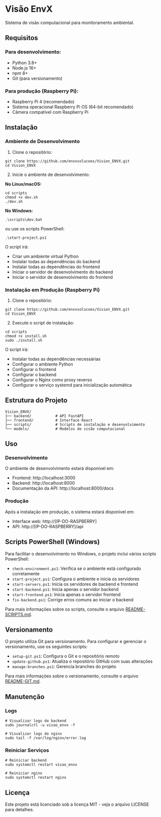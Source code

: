 # Visão EnvX

Sistema de visão computacional para monitoramento ambiental.

## Requisitos

### Para desenvolvimento:
- Python 3.8+
- Node.js 16+
- npm 8+
- Git (para versionamento)

### Para produção (Raspberry Pi):
- Raspberry Pi 4 (recomendado)
- Sistema operacional Raspberry Pi OS (64-bit recomendado)
- Câmera compatível com Raspberry Pi

## Instalação

### Ambiente de Desenvolvimento

1. Clone o repositório:
```
git clone https://github.com/envxsolucoes/Vision_ENVX.git
cd Vision_ENVX
```

2. Inicie o ambiente de desenvolvimento:

**No Linux/macOS:**
```
cd scripts
chmod +x dev.sh
./dev.sh
```

**No Windows:**
```
.\scripts\dev.bat
```
ou use os scripts PowerShell:
```
.\start-project.ps1
```

O script irá:
- Criar um ambiente virtual Python
- Instalar todas as dependências do backend
- Instalar todas as dependências do frontend
- Iniciar o servidor de desenvolvimento do backend
- Iniciar o servidor de desenvolvimento do frontend

### Instalação em Produção (Raspberry Pi)

1. Clone o repositório:
```
git clone https://github.com/envxsolucoes/Vision_ENVX.git
cd Vision_ENVX
```

2. Execute o script de instalação:
```
cd scripts
chmod +x install.sh
sudo ./install.sh
```

O script irá:
- Instalar todas as dependências necessárias
- Configurar o ambiente Python
- Configurar o frontend
- Configurar o backend
- Configurar o Nginx como proxy reverso
- Configurar o serviço systemd para inicialização automática

## Estrutura do Projeto

```
Vision_ENVX/
├── backend/           # API FastAPI
├── frontend/          # Interface React
├── scripts/           # Scripts de instalação e desenvolvimento
└── models/            # Modelos de visão computacional
```

## Uso

### Desenvolvimento

O ambiente de desenvolvimento estará disponível em:
- Frontend: http://localhost:3000
- Backend: http://localhost:8000
- Documentação da API: http://localhost:8000/docs

### Produção

Após a instalação em produção, o sistema estará disponível em:
- Interface web: http://[IP-DO-RASPBERRY]
- API: http://[IP-DO-RASPBERRY]/api

## Scripts PowerShell (Windows)

Para facilitar o desenvolvimento no Windows, o projeto inclui vários scripts PowerShell:

- `check-environment.ps1`: Verifica se o ambiente está configurado corretamente
- `start-project.ps1`: Configura o ambiente e inicia os servidores
- `start-servers.ps1`: Inicia os servidores de backend e frontend
- `start-backend.ps1`: Inicia apenas o servidor backend
- `start-frontend.ps1`: Inicia apenas o servidor frontend
- `fix-backend.ps1`: Corrige erros comuns ao iniciar o backend

Para mais informações sobre os scripts, consulte o arquivo [README-SCRIPTS.md](README-SCRIPTS.md).

## Versionamento

O projeto utiliza Git para versionamento. Para configurar e gerenciar o versionamento, use os seguintes scripts:

- `setup-git.ps1`: Configura o Git e o repositório remoto
- `update-github.ps1`: Atualiza o repositório GitHub com suas alterações
- `manage-branches.ps1`: Gerencia branches do projeto

Para mais informações sobre o versionamento, consulte o arquivo [README-GIT.md](README-GIT.md).

## Manutenção

### Logs
```
# Visualizar logs do backend
sudo journalctl -u visao_envx -f

# Visualizar logs do nginx
sudo tail -f /var/log/nginx/error.log
```

### Reiniciar Serviços
```
# Reiniciar backend
sudo systemctl restart visao_envx

# Reiniciar nginx
sudo systemctl restart nginx
```

## Licença

Este projeto está licenciado sob a licença MIT - veja o arquivo LICENSE para detalhes.